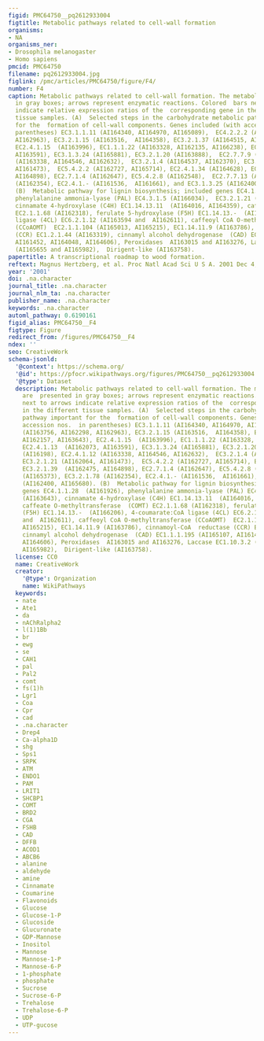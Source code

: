 ```yaml
---
figid: PMC64750__pq2612933004
figtitle: Metabolic pathways related to cell-wall formation
organisms:
- NA
organisms_ner:
- Drosophila melanogaster
- Homo sapiens
pmcid: PMC64750
filename: pq2612933004.jpg
figlink: /pmc/articles/PMC64750/figure/F4/
number: F4
caption: Metabolic pathways related to cell-wall formation. The metabolites are  presented
  in gray boxes; arrows represent enzymatic reactions. Colored  bars next to arrows
  indicate relative expression ratios of the  corresponding gene in the different
  tissue samples. (A)  Selected steps in the carbohydrate metabolic pathway important
  for the  formation of cell-wall components. Genes included (with accession nos.  in
  parentheses) EC3.1.1.11 (AI164340, AI164970, AI165089),  EC4.2.2.2 (AI163756, AI162298,
  AI162963), EC3.2.1.15 (AI163516,  AI164358), EC3.2.1.37 (AI164515, AI162157, AI163643),
  EC2.4.1.15  (AI163996), EC1.1.1.22 (AI163328, AI162135, AI166238), EC2.4.1.13  (AI162073,
  AI163591), EC3.1.3.24 (AI165881), EC3.2.1.20 (AI163888),  EC2.7.7.9 (AI16198), EC2.4.1.12
  (AI163338, AI164546, AI162632),  EC3.2.1.4 (AI164537, AI162370), EC3.2.1.21 (AI162064,
  AI161473),  EC5.4.2.2 (AI162727, AI165714), EC2.4.1.34 (AI164628), EC3.2.1.39  (AI162475,
  AI164898), EC2.7.1.4 (AI162647), EC5.4.2.8 (AI162548),  EC2.7.7.13 (AI165373), EC3.2.1.78
  (AI162354), EC2.4.1.- (AI161536,  AI161661), and EC3.1.3.25 (AI162400, AI165680).
  (B)  Metabolic pathway for lignin biosynthesis; included genes EC4.1.1.28  (AI161926),
  phenylalanine ammonia-lyase (PAL) EC4.3.1.5 (AI166034),  EC3.2.1.21 (AI163643),
  cinnamate 4-hydroxylase (C4H) EC1.14.13.11  (AI164016, AI164359), caffeate O-methyltransferase  (COMT)
  EC2.1.1.68 (AI162318), ferulate 5-hydroxylase (F5H) EC1.14.13.-  (AI166206), 4-coumarate:CoA
  ligase (4CL) EC6.2.1.12 (AI163594 and  AI162611), caffeoyl CoA O-methyltransferase
  (CCoAOMT)  EC2.1.1.104 (AI165013, AI165215), EC1.14.11.9 (AI163786), cinnamoyl-CoA  reductase
  (CCR) EC1.2.1.44 (AI163319), cinnamyl alcohol dehydrogenase  (CAD) EC1.1.1.195 (AI165107,
  AI161452, AI164048, AI164606), Peroxidases  AI163015 and AI163276, Laccase EC1.10.3.2
  (AI165655 and AI165982),  Dirigent-like (AI163758).
papertitle: A transcriptional roadmap to wood formation.
reftext: Magnus Hertzberg, et al. Proc Natl Acad Sci U S A. 2001 Dec 4;98(25):14732-14737.
year: '2001'
doi: .na.character
journal_title: .na.character
journal_nlm_ta: .na.character
publisher_name: .na.character
keywords: .na.character
automl_pathway: 0.6190161
figid_alias: PMC64750__F4
figtype: Figure
redirect_from: /figures/PMC64750__F4
ndex: ''
seo: CreativeWork
schema-jsonld:
  '@context': https://schema.org/
  '@id': https://pfocr.wikipathways.org/figures/PMC64750__pq2612933004.html
  '@type': Dataset
  description: Metabolic pathways related to cell-wall formation. The metabolites
    are  presented in gray boxes; arrows represent enzymatic reactions. Colored  bars
    next to arrows indicate relative expression ratios of the  corresponding gene
    in the different tissue samples. (A)  Selected steps in the carbohydrate metabolic
    pathway important for the  formation of cell-wall components. Genes included (with
    accession nos.  in parentheses) EC3.1.1.11 (AI164340, AI164970, AI165089),  EC4.2.2.2
    (AI163756, AI162298, AI162963), EC3.2.1.15 (AI163516,  AI164358), EC3.2.1.37 (AI164515,
    AI162157, AI163643), EC2.4.1.15  (AI163996), EC1.1.1.22 (AI163328, AI162135, AI166238),
    EC2.4.1.13  (AI162073, AI163591), EC3.1.3.24 (AI165881), EC3.2.1.20 (AI163888),  EC2.7.7.9
    (AI16198), EC2.4.1.12 (AI163338, AI164546, AI162632),  EC3.2.1.4 (AI164537, AI162370),
    EC3.2.1.21 (AI162064, AI161473),  EC5.4.2.2 (AI162727, AI165714), EC2.4.1.34 (AI164628),
    EC3.2.1.39  (AI162475, AI164898), EC2.7.1.4 (AI162647), EC5.4.2.8 (AI162548),  EC2.7.7.13
    (AI165373), EC3.2.1.78 (AI162354), EC2.4.1.- (AI161536,  AI161661), and EC3.1.3.25
    (AI162400, AI165680). (B)  Metabolic pathway for lignin biosynthesis; included
    genes EC4.1.1.28  (AI161926), phenylalanine ammonia-lyase (PAL) EC4.3.1.5 (AI166034),  EC3.2.1.21
    (AI163643), cinnamate 4-hydroxylase (C4H) EC1.14.13.11  (AI164016, AI164359),
    caffeate O-methyltransferase  (COMT) EC2.1.1.68 (AI162318), ferulate 5-hydroxylase
    (F5H) EC1.14.13.-  (AI166206), 4-coumarate:CoA ligase (4CL) EC6.2.1.12 (AI163594
    and  AI162611), caffeoyl CoA O-methyltransferase (CCoAOMT)  EC2.1.1.104 (AI165013,
    AI165215), EC1.14.11.9 (AI163786), cinnamoyl-CoA  reductase (CCR) EC1.2.1.44 (AI163319),
    cinnamyl alcohol dehydrogenase  (CAD) EC1.1.1.195 (AI165107, AI161452, AI164048,
    AI164606), Peroxidases  AI163015 and AI163276, Laccase EC1.10.3.2 (AI165655 and
    AI165982),  Dirigent-like (AI163758).
  license: CC0
  name: CreativeWork
  creator:
    '@type': Organization
    name: WikiPathways
  keywords:
  - nate
  - Ate1
  - da
  - nAChRalpha2
  - l(1)1Bb
  - br
  - ewg
  - se
  - CAH1
  - pal
  - Pal2
  - comt
  - fs(1)h
  - Lgr1
  - Coa
  - Cpr
  - cad
  - .na.character
  - Drep4
  - Ca-alpha1D
  - shg
  - Sps1
  - SRPK
  - ATM
  - ENDO1
  - PAM
  - LRIT1
  - SHCBP1
  - COMT
  - BRD2
  - CGA
  - FSHB
  - CAD
  - DFFB
  - ACOD1
  - ABCB6
  - alanine
  - aldehyde
  - amine
  - Cinnamate
  - Coumarine
  - Flavonoids
  - Glucose
  - Glucose-1-P
  - Glucoside
  - Glucuronate
  - GDP-Mannose
  - Inositol
  - Mannose
  - Mannose-1-P
  - Mannose-6-P
  - 1-phosphate
  - phosphate
  - Sucrose
  - Sucrose-6-P
  - Trehalose
  - Trehalose-6-P
  - UDP
  - UTP-gucose
---
```

